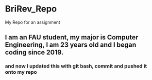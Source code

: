 # BriRev_Repo
My Repo for an assignment
## I am an FAU student, my major is Computer Engineering, I am 23 years old and I began coding since 2019.

### and now I updated this with git bash, commit and pushed it onto my repo

